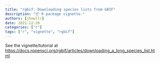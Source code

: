```yaml
---
title: "rgbif: Downloading species lists from GBIF"
description: "📦 R package vignette."
authors: [jhnwllr]
date: 2021-12-20
categories: ["r"]
tags: ["r", "vignette", "rgbif"]
---
```


See the vignette/tutorial at <https://docs.ropensci.org/rgbif/articles/downloading_a_long_species_list.html>
